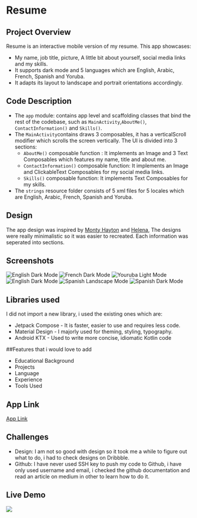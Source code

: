 # Resume

## Project Overview
Resume is an interactive mobile version of my resume. This app showcases:
- My name, job title, picture, A little bit about yourself, social media links and my skills.
- It supports dark mode and 5 languages which are English, Arabic, French, Spanish and Yoruba.
- It adapts its layout to landscape and portrait orientations accordingly.

## Code Description
- The `app` module: contains app level and scaffolding classes that bind the rest of the codebase, such as `MainActivity`,`AboutMe()`, `ContactInformation()` and `Skills()`.
- The `MainActivity`contains draws 3 composables, it has a verticalScroll modifier which scrolls the screen vertically. The UI is divided into 3 sections:
  - `AboutMe()` composable function : It implements an Image and 3 Text Composables which features my name, title and about me.
  - `ContactInformation()` composable function: It implements an Image and ClickableText Composables for my social media links.
  - `Skills()` composable function: It implements Text Composables for my skills.
- The `strings` resource folder consists of 5 xml files for 5 locales which are English, Arabic, French, Spanish and Yoruba.

## Design
The app design was inspired by [Monty Hayton](https://dribbble.com/shots/6479159/attachments/6479159-Job-Application-Process-Dashboard-pt3?mode=media) and 
[Helena](https://dribbble.com/shots/14436103-Resume-App/attachments/6116864?mode=media), The designs were really minimalistic so it was easier to recreated. Each information was seperated into sections. 

## Screenshots
![English Dark Mode](https://user-images.githubusercontent.com/51162743/200109636-ed93030c-86e3-435f-9004-4ae50d1e315e.png)
![French Dark Mode](https://user-images.githubusercontent.com/51162743/200109647-9e8692a9-1880-4a16-870c-ea00d12048bf.png)
![Youruba Light Mode](https://user-images.githubusercontent.com/51162743/200109650-36e12a33-37bd-48af-ac03-7d7d2a9adbb4.png)
![English Dark Mode](https://user-images.githubusercontent.com/51162743/200109670-4a6c9273-2ea5-4713-be78-e50411422f4c.png)
![Spanish Landscape Mode](https://user-images.githubusercontent.com/51162743/200109664-4c3fddc1-f739-4e8c-89ec-294e6a8faac7.png)
![Spanish Dark Mode](https://user-images.githubusercontent.com/51162743/200109658-998e5104-7112-4449-a0ac-0a84e1e9a8d7.png)
 
## Libraries used
I did not import a new library, i used the existing ones which are:
- Jetpack Compose - It is faster, easier to use and requires less code.
- Material Design - I majorly used for theming, styling, typography.
- Android KTX - Used to write more concise, idiomatic Kotlin code

##Features that i would love to add
- Educational Background
- Projects 
- Language
- Experience
- Tools Used

## App Link
[App Link](https://drive.google.com/file/d/1mnJqV0h2PcZwlgGnFBqrK-xrl8E8UtTX/view?usp=sharing)

## Challenges
- Design: I am not so good with design so it took me a while to figure out what to do, i had to check designs on Dribbble.
- Github: I have never used SSH key to push my code to Github, i have only used username and email, i checked the github documentation and read an article on medium in other to learn how to do it.

## Live Demo
[<img src="https://user-images.githubusercontent.com/51162743/200105989-f3cb52e3-f43f-4b81-8de0-1e9377798a2d.png">](https://appetize.io/app/7hfdhmp6huk3dwyi3wns5fvcy4?device=pixel4&osVersion=11.0&scale=75)
